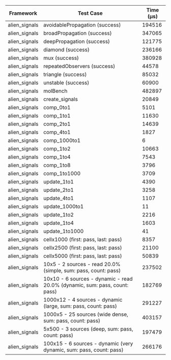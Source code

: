 | Framework | Test Case | Time (μs) |
| --- | --- | --- |
| alien_signals | avoidablePropagation (success) | 194516 |
| alien_signals | broadPropagation (success) | 347065 |
| alien_signals | deepPropagation (success) | 121775 |
| alien_signals | diamond (success) | 236166 |
| alien_signals | mux (success) | 380928 |
| alien_signals | repeatedObservers (success) | 44578 |
| alien_signals | triangle (success) | 85032 |
| alien_signals | unstable (success) | 60900 |
| alien_signals | molBench | 482897 |
| alien_signals | create_signals | 20849 |
| alien_signals | comp_0to1 | 5101 |
| alien_signals | comp_1to1 | 11630 |
| alien_signals | comp_2to1 | 14639 |
| alien_signals | comp_4to1 | 1827 |
| alien_signals | comp_1000to1 | 6 |
| alien_signals | comp_1to2 | 10663 |
| alien_signals | comp_1to4 | 7543 |
| alien_signals | comp_1to8 | 3796 |
| alien_signals | comp_1to1000 | 3709 |
| alien_signals | update_1to1 | 4390 |
| alien_signals | update_2to1 | 3258 |
| alien_signals | update_4to1 | 1107 |
| alien_signals | update_1000to1 | 11 |
| alien_signals | update_1to2 | 2216 |
| alien_signals | update_1to4 | 1603 |
| alien_signals | update_1to1000 | 41 |
| alien_signals | cellx1000 (first: pass, last: pass) | 8357 |
| alien_signals | cellx2500 (first: pass, last: pass) | 21100 |
| alien_signals | cellx5000 (first: pass, last: pass) | 50839 |
| alien_signals | 10x5 - 2 sources - read 20.0% (simple, sum: pass, count: pass) | 237502 |
| alien_signals | 10x10 - 6 sources - dynamic - read 20.0% (dynamic, sum: pass, count: pass) | 182769 |
| alien_signals | 1000x12 - 4 sources - dynamic (large, sum: pass, count: pass) | 291227 |
| alien_signals | 1000x5 - 25 sources (wide dense, sum: pass, count: pass) | 403157 |
| alien_signals | 5x500 - 3 sources (deep, sum: pass, count: pass) | 197479 |
| alien_signals | 100x15 - 6 sources - dynamic (very dynamic, sum: pass, count: pass) | 266176 |
